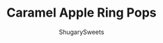 ---
layout: ../../layouts/MarkdownPostLayout.astro
title: Caramel Apple Ring Pops
author: ShugarySweets
pubDate: 2018-10-29
description: "Capture the delicious chocolate, caramel, and coconut flavor of your favorite cookie in this fun, Caramel Apple Ring Pops recipe! Great for snacking, dessert, or bake sales!"
image_url: https://www.shugarysweets.com/wp-content/uploads/2017/10/caramel-apple-ring-pops-2.jpg
tags: ["Desserts","American"]
calories: 104
protein: 1
carbohydrates: 21
fats: 3
fiber: 3
ingredients: ["1 cup sweetened, shredded coconut","12 apple slices","1 package (8 ounce) caramels, unwrapped (approx 25-30 candies)","1 package (10 ounce) dark chocolate melting wafers"]
serves: 12
time: "1 hour"
prepTime: "45 minutes"
instructions: ["Place coconut on 10x15x1-inch baking sheet. Spread out evenly and bake in a 400°F oven for about 8-10 minutes. Stir coconut every two minutes, and cook just until lightly browned.","In a microwave safe dish, melt unwrapped caramels for about 90 seconds, stirring every 30 seconds, until smooth. Fold in the toasted coconut.","Place apple rings on a piece of parchment paper. Push a popsicle stick into one end, gently, so that it's secure. Set aside.","Melt chocolate wafers in microwave safe dish for 90 seconds, stirring every 30 seconds, until smooth. Pour melted chocolate into a shallow dish, like a pie plate.","To assemble, use 1-2Tbsp metal scoop and scoop up some of the caramel coconut mixture. Drop onto the center of an apple ring. Using your finger tips, lightly spread it out. Repeat until all apple rings are down.","Dip bottom of apple ring into the melted chocolate, allowing the chocolate to come up the sides to the caramel center (you want it to touch the caramel as this helps secure everything). Place apple pop back onto parchment paper. Repeat for all the apple rings.","With the remaining chocolate, spoon into a small ziploc bag. Snip off the bottom corner and drizzle over the top of the apple pops. Allow to set about 10 minutes. ENJOY!"]
nutrition: ["104 calories","21 grams carbohydrates","0 milligrams cholesterol","3 grams fat","3 grams fiber","1 grams protein","2 grams saturated fat","32 milligrams sodium","15 grams sugar","0 grams trans fat","0 grams unsaturated fat"]
---